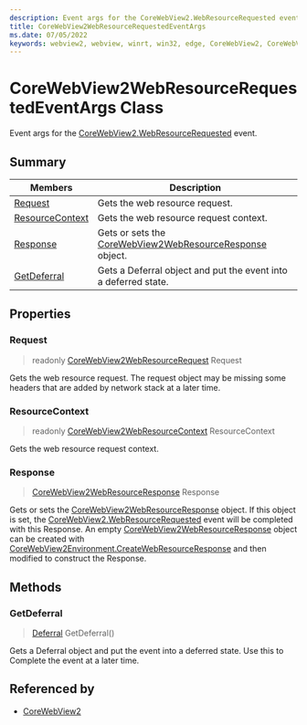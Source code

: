 ```yaml
---
description: Event args for the CoreWebView2.WebResourceRequested event.
title: CoreWebView2WebResourceRequestedEventArgs
ms.date: 07/05/2022
keywords: webview2, webview, winrt, win32, edge, CoreWebView2, CoreWebView2Controller, browser control, edge html, CoreWebView2WebResourceRequestedEventArgs
---
```


# CoreWebView2WebResourceRequestedEventArgs Class



Event args for the [CoreWebView2.WebResourceRequested](corewebview2.md#webresourcerequested) event.

## Summary

Members|Description
--|--
[Request](#request) | Gets the web resource request.
[ResourceContext](#resourcecontext) | Gets the web resource request context.
[Response](#response) | Gets or sets the [CoreWebView2WebResourceResponse](corewebview2webresourceresponse.md) object.
[GetDeferral](#getdeferral) | Gets a Deferral object and put the event into a deferred state.

## Properties

### Request

> readonly  [CoreWebView2WebResourceRequest](corewebview2webresourcerequest.md) Request

Gets the web resource request.
The request object may be missing some headers that are added by network stack at a later time.

### ResourceContext

> readonly  [CoreWebView2WebResourceContext](corewebview2webresourcecontext.md) ResourceContext

Gets the web resource request context.

### Response

>  [CoreWebView2WebResourceResponse](corewebview2webresourceresponse.md) Response

Gets or sets the [CoreWebView2WebResourceResponse](corewebview2webresourceresponse.md) object.
If this object is set, the [CoreWebView2.WebResourceRequested](corewebview2.md#webresourcerequested) event will be completed with this Response.
An empty [CoreWebView2WebResourceResponse](corewebview2webresourceresponse.md) object can be created with [CoreWebView2Environment.CreateWebResourceResponse](corewebview2environment.md#createwebresourceresponse) and then modified to construct the Response.



## Methods

### GetDeferral

> [Deferral](/uwp/api/Windows.Foundation.Deferral) GetDeferral()

Gets a Deferral object and put the event into a deferred state.
Use this to Complete the event at a later time.






## Referenced by

- [CoreWebView2](corewebview2.md)
